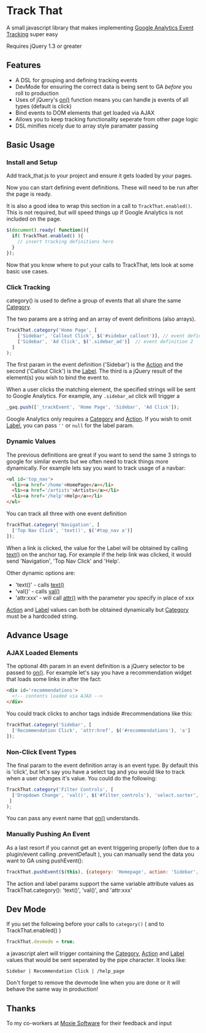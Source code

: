 # Track That

A small javascript library that makes implementing [Google Analytics Event Tracking][eventtracking] super easy

Requires jQuery 1.3 or greater

## Features

* A DSL for grouping and defining tracking events 
* DevMode for ensuring the correct data is being sent to GA *before* you roll to production
* Uses of jQuery's [on()][onfuction] function means you can handle js events of all types (default is click)
* Bind events to DOM elements that get loaded via AJAX
* Allows you to keep tracking functionality seperate from other page logic
* DSL minifies nicely due to array style paramater passing

## Basic Usage

### Install and Setup

Add track_that.js to your project and ensure it gets loaded by your pages.

Now you can start defining event definitions.  These will need to be run after the page is ready.  

It is also  a good idea to wrap this section in a call to ```TrackThat.enabled()```.  This is not required, but will speed things up if Google Analytics is not included on the page. 

``` javascript
$(document).ready( function(){
  if( TrackThat.enabled() ){
    // insert tracking definitions here
  }
});
```

Now that you know where to put your calls to TrackThat, lets look at some basic use cases.

### Click Tracking

category() is used to define a group of events that all share the same [Category][gacategories].

The two params are a string and an array of event definitions (also arrays).

``` javascript
TrackThat.category('Home Page', [
    ['Sidebar', 'Callout Click', $('#sidebar_callout')], // event definition 1
    ['Sidebar', 'Ad Click', $('.sidebar_ad')]  // event definition 2
  ]
);
```

The first param in the event definition ('Sidebar') is the [Action][gaaction] and the second ('Callout Click') is the [Label][galabel].
The third is a jQuery result of the element(s) you wish to bind the event to.

When a user clicks the matching element, the specified strings will be sent to Google Analytics.  For example, any ```.sidebar_ad``` click will trigger a
``` javascript
_gaq.push(['_trackEvent', 'Home Page', 'Sidebar', 'Ad Click']);
```

Google Analytics only requires a [Category][gacategories] and [Action][gaaction].  If you wish to omit [Label][galabel], you can pass ```''``` or ```null``` for the label param. 

### Dynamic Values

The previous definitions are great if you want to send the same 3 strings to google for similar events but we often need to track things more dynamically.  For example lets say you want to track usage of a navbar:

``` html
<ul id='top_nav'>
  <li><a href='/home'>HomePage</a></li>
  <li><a href='/artists'>Artists</a></li>
  <li><a href='/help'>Help</a></li>
</ul>
```

You can track all three with one event definition

``` javascript
TrackThat.category('Navigation', [
  ['Top Nav Click', 'text()', $('#top_nav a')]
]);
```

When a link is clicked, the value for the Label will be obtained by calling [text()][jquerytext] on the anchor tag.  For example if the help link was clicked, it would send 'Navigation', 'Top Nav Click' and 'Help'.

Other dynamic options are:

* 'text()' - calls [text()][jquerytext]
* 'val()' - calls [val()][jqueryval]
* 'attr:xxx' - will call [attr()][jqueryattr] with the parameter you specify in place of xxx

[Action][gaaction] and [Label][galabel] values can both be obtained dynamically but [Category][gacategories] must be a hardcoded string.

## Advance Usage

### AJAX Loaded Elements  

The optional 4th param in an event definition is a jQuery selector to be passed to [on()][onfuction].  For example let's say you have a recommendation widget that loads some links in after the fact:

``` html
<div id='recommendations'>
  <!-- contents loaded via AJAX -->
</div>
``` 

You could track clicks to anchor tags indside #recommendations like this:

``` javascript
TrackThat.category('Sidebar', [
  ['Recommendation Click', 'attr:href', $('#recommendations'), 'a']
]);
```

### Non-Click Event Types

The final param to the event definition array is an event type.  By default this is 'click', but let's say you have a select tag and you would like to track when a user changes it's value.  You could do the following:

``` javascript
TrackThat.category('Filter Controls', [
  ['Dropdown Change', 'val()', $('#filter_controls'), 'select.sorter', 'change']
 ]
);
```

You can pass any event name that [on()][onfuction] understands.

### Manually Pushing An Event

As a last resort if you cannot get an event triggering properly (often due to a plugin/event calling .preventDefault ), you can manually send the data you want to GA using pushEvent():

``` javascript
TrackThat.pushEvent($(this), {category: 'Homepage', action: 'Sidebar', label: 'text()'} );
```

The action and label params support the same variable attribute values as TrackThat.category(): 'text()', 'val()', and 'attr:xxx'

## Dev Mode

If you set the following before your calls to ```category()``` ( and to TrackThat.enabled() )

``` javascript
TrackThat.devmode = true;
```

a javascript alert will trigger containing the [Category][gacategories], [Action][gaaction] and [Label][galabel] values that would be sent seperated by the pipe character.  It looks like:

```
Sidebar | Recommendation Click | /help_page
```

Don't forget to remove the devmode line when you are done or it will behave the same way in production!

## Thanks

To my co-workers at [Moxie Software][moxiesoft] for their feedback and input


[eventtracking]: https://developers.google.com/analytics/devguides/collection/gajs/eventTrackerGuide
[gacategories]: https://developers.google.com/analytics/devguides/collection/gajs/eventTrackerGuide#Categories
[gaaction]: https://developers.google.com/analytics/devguides/collection/gajs/eventTrackerGuide#Actions
[galabel]: https://developers.google.com/analytics/devguides/collection/gajs/eventTrackerGuide#Labels
[jquerytext]: http://api.jquery.com/text/
[jqueryval]: http://api.jquery.com/val/
[jqueryattr]: http://api.jquery.com/attr/
[onfuction]: http://api.jquery.com/on/
[moxiesoft]: http://www.moxiesoft.com/